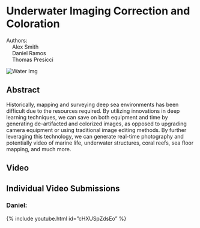 # Underwater Imaging Correction and Coloration
Authors: <br>
&nbsp;&nbsp;&nbsp;  Alex Smith<br>
&nbsp;&nbsp;&nbsp;  Daniel Ramos<br>
&nbsp;&nbsp;&nbsp;  Thomas Presicci<br>

<img src="https://i.insider.com/5dd69e19fd9db23c606b0e92?width=700" alt="Water Img"/>

## Abstract
Historically, mapping and surveying deep sea environments has been difficult due to the resources required. By utilizing innovations in deep learning techniques, we can save on both equipment and time by generating de-artifacted and colorized images, as opposed to upgrading camera equipment or using traditional image editing methods. By further leveraging this technology, we can generate real-time photography and potentially video of marine life, underwater structures, coral reefs, sea floor mapping, and much more.

## Video

## Individual Video Submissions
### Daniel:
{% include youtube.html id=”cHXUSpZdsEo” %}
